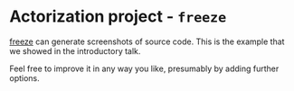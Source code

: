 # Actorization project - `freeze`

[freeze](https://github.com/charmbracelet/freeze) can generate screenshots of source code. This is the example that we showed in the introductory talk.

Feel free to improve it in any way you like, presumably by adding further options.
